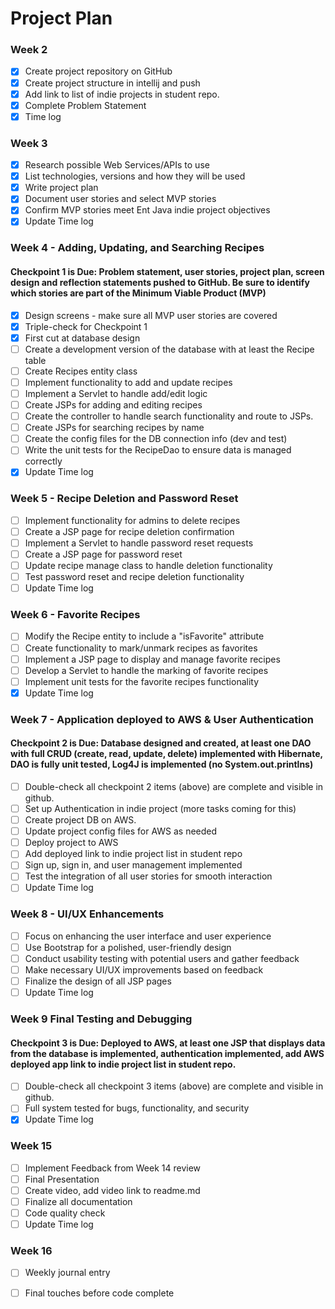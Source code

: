 # Project Plan

### Week 2
- [X] Create project repository on GitHub
- [X] Create project structure in intellij and push
- [X] Add link to list of indie projects in student repo.
- [X] Complete Problem Statement
- [X] Time log

### Week 3
- [X] Research possible Web Services/APIs to use
- [X] List technologies, versions and how they will be used
- [X] Write project plan
- [X] Document user stories and select MVP stories
- [X] Confirm MVP stories meet Ent Java indie project objectives
- [X] Update Time log

### Week 4 - Adding, Updating, and Searching Recipes
#### Checkpoint 1 is Due: Problem statement, user stories, project plan, screen design and reflection statements pushed to GitHub. Be sure to identify which stories are part of the Minimum Viable Product (MVP)

- [X] Design screens - make sure all MVP user stories are covered
- [X] Triple-check for Checkpoint 1
- [X] First cut at database design
- [ ] Create a development version of the database with at least the Recipe table
- [ ] Create Recipes entity class
- [ ] Implement functionality to add and update recipes
- [ ] Implement a Servlet to handle add/edit logic
- [ ] Create JSPs for adding and editing recipes
- [ ] Create the controller to handle search functionality and route to JSPs.
- [ ] Create JSPs for searching recipes by name
- [ ] Create the config files for the DB connection info (dev and test)
- [ ] Write the unit tests for the RecipeDao to ensure data is managed correctly
- [X] Update Time log

### Week 5 - Recipe Deletion and Password Reset
- [ ] Implement functionality for admins to delete recipes
- [ ] Create a JSP page for recipe deletion confirmation
- [ ] Implement a Servlet to handle password reset requests
- [ ] Create a JSP page for password reset
- [ ] Update recipe manage class to handle deletion functionality
- [ ] Test password reset and recipe deletion functionality
- [ ] Update Time log

### Week 6 - Favorite Recipes
- [ ] Modify the Recipe entity to include a "isFavorite" attribute
- [ ] Create functionality to mark/unmark recipes as favorites
- [ ] Implement a JSP page to display and manage favorite recipes
- [ ] Develop a Servlet to handle the marking of favorite recipes 
- [ ] Implement unit tests for the favorite recipes functionality
- [X] Update Time log

### Week 7 - Application deployed to AWS & User Authentication
#### Checkpoint 2 is Due: Database designed and created, at least one DAO with full CRUD (create, read, update, delete) implemented with Hibernate, DAO is fully unit tested, Log4J is implemented (no System.out.printlns)

- [ ] Double-check all checkpoint 2 items (above) are complete and visible in github.
- [ ] Set up Authentication in indie project (more tasks coming for this)
- [ ] Create project DB on AWS.
- [ ] Update project config files for AWS as needed
- [ ] Deploy project to AWS
- [ ] Add deployed link to indie project list in student repo
- [ ] Sign up, sign in, and user management implemented
- [ ] Test the integration of all user stories for smooth interaction
- [ ] Update Time log

### Week 8 - UI/UX Enhancements
- [ ] Focus on enhancing the user interface and user experience
- [ ] Use Bootstrap for a polished, user-friendly design
- [ ] Conduct usability testing with potential users and gather feedback
- [ ] Make necessary UI/UX improvements based on feedback
- [ ] Finalize the design of all JSP pages
- [ ] Update Time log

### Week 9 Final Testing and Debugging
#### Checkpoint 3 is Due: Deployed to AWS, at least one JSP that displays data from the database is implemented, authentication implemented, add AWS deployed app link to indie project list in student repo.
- [ ] Double-check all checkpoint 3 items (above) are complete and visible in github.
- [ ] Full system tested for bugs, functionality, and security
- [X] Update Time log

### Week 15
- [ ] Implement Feedback from Week 14 review
- [ ] Final Presentation
- [ ] Create video, add video link to readme.md
- [ ] Finalize all documentation
- [ ] Code quality check
- [ ] Update Time log

### Week 16
- [ ] Weekly journal entry
- [ ] Final touches before code complete

